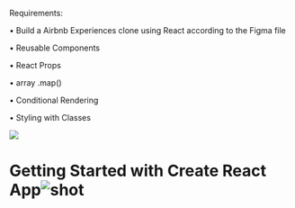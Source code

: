
Requirements:

•	Build a Airbnb Experiences clone using React according to the Figma file

•	Reusable Components

•	React Props

•	array .map()

•	Conditional Rendering

•	Styling with Classes


![](http://localhost:3000)


# Getting Started with Create React App![shot](https://user-images.githubusercontent.com/100282383/181014076-b44fbed1-adf9-491f-8ba0-0129bed07cb6.png)



